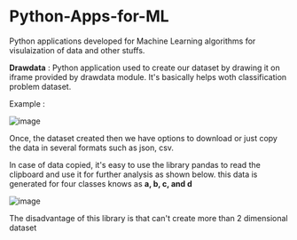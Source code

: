 # Python-Apps-for-ML

Python applications developed for Machine Learning algorithms for visulaization of data and other stuffs.

**Drawdata** : Python application used to create our dataset by drawing it on iframe provided by drawdata module. It's basically helps woth classification problem dataset.

Example :

![image](https://user-images.githubusercontent.com/30498799/116178360-03e8bb80-a748-11eb-9fb6-9561f197b453.png)


Once, the dataset created then we have options to download or just copy the data in several formats such as json, csv. 

In case of data copied, it's easy to use the library pandas to read the clipboard and use it for further analysis as shown below. this data is generated for four classes knows as **a, b, c, and d**


![image](https://user-images.githubusercontent.com/30498799/116178499-427e7600-a748-11eb-9ddb-7170eb5531af.png)




The disadvantage of this library is that can't create more than 2 dimensional dataset
